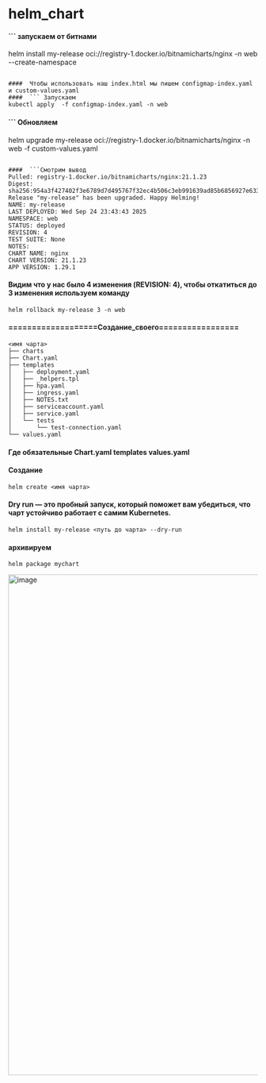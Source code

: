 # helm_chart

####  ``` запускаем от битнами 
helm install my-release oci://registry-1.docker.io/bitnamicharts/nginx -n web --create-namespace
```

####  Чтобы использовать наш index.html мы пишем configmap-index.yaml и custom-values.yaml
####  ``` Запускаем
kubectl apply  -f configmap-index.yaml -n web        
```

####  ```  Обновляем
helm upgrade my-release oci://registry-1.docker.io/bitnamicharts/nginx -n web -f custom-values.yaml
```

####  ```Смотрим вывод
Pulled: registry-1.docker.io/bitnamicharts/nginx:21.1.23
Digest: sha256:954a3f427402f3e6789d7d495767f32ec4b506c3eb991639ad85b6856927e633
Release "my-release" has been upgraded. Happy Helming!
NAME: my-release
LAST DEPLOYED: Wed Sep 24 23:43:43 2025
NAMESPACE: web
STATUS: deployed
REVISION: 4
TEST SUITE: None
NOTES:
CHART NAME: nginx
CHART VERSION: 21.1.23
APP VERSION: 1.29.1
```


#### Видим что у нас было 4 изменения (REVISION: 4), чтобы откатиться до 3 изменения используем команду
```
helm rollback my-release 3 -n web
```




#### ===================Создание_своего=================
```
<имя чарта>
├── charts
├── Chart.yaml
├── templates
│   ├── deployment.yaml
│   ├── _helpers.tpl
│   ├── hpa.yaml
│   ├── ingress.yaml
│   ├── NOTES.txt
│   ├── serviceaccount.yaml
│   ├── service.yaml
│   └── tests
│       └── test-connection.yaml
└── values.yaml
```
####  Где обязательные Chart.yaml templates values.yaml

#### Создание
` helm create <имя чарта> `


#### Dry run — это пробный запуск, который поможет вам убедиться, что чарт устойчиво работает с самим Kubernetes. 

`helm install my-release <путь до чарта> --dry-run `

#### архивируем
`helm package mychart `



<img width="2881" height="1009" alt="image" src="https://github.com/user-attachments/assets/c70bff2b-e983-4f45-a42f-f03dd7219542" />

